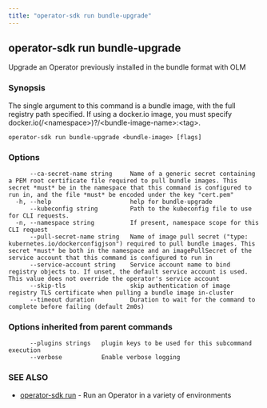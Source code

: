 ```yaml
---
title: "operator-sdk run bundle-upgrade"
---
```

## operator-sdk run bundle-upgrade

Upgrade an Operator previously installed in the bundle format with OLM

### Synopsis

The single argument to this command is a bundle image, with the full registry path specified.
If using a docker.io image, you must specify docker.io(/&lt;namespace&gt;)?/&lt;bundle-image-name&gt;:&lt;tag&gt;.

```
operator-sdk run bundle-upgrade <bundle-image> [flags]
```

### Options

```
      --ca-secret-name string     Name of a generic secret containing a PEM root certificate file required to pull bundle images. This secret *must* be in the namespace that this command is configured to run in, and the file *must* be encoded under the key "cert.pem"
  -h, --help                      help for bundle-upgrade
      --kubeconfig string         Path to the kubeconfig file to use for CLI requests.
  -n, --namespace string          If present, namespace scope for this CLI request
      --pull-secret-name string   Name of image pull secret ("type: kubernetes.io/dockerconfigjson") required to pull bundle images. This secret *must* be both in the namespace and an imagePullSecret of the service account that this command is configured to run in
      --service-account string    Service account name to bind registry objects to. If unset, the default service account is used. This value does not override the operator's service account
      --skip-tls                  skip authentication of image registry TLS certificate when pulling a bundle image in-cluster
      --timeout duration          Duration to wait for the command to complete before failing (default 2m0s)
```

### Options inherited from parent commands

```
      --plugins strings   plugin keys to be used for this subcommand execution
      --verbose           Enable verbose logging
```

### SEE ALSO

* [operator-sdk run](../operator-sdk_run)	 - Run an Operator in a variety of environments

